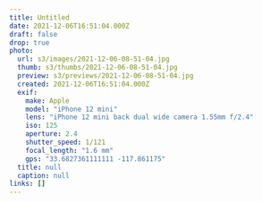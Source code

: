 ```yaml
---
title: Untitled
date: 2021-12-06T16:51:04.000Z
draft: false
drop: true
photo:
  url: s3/images/2021-12-06-08-51-04.jpg
  thumb: s3/thumbs/2021-12-06-08-51-04.jpg
  preview: s3/previews/2021-12-06-08-51-04.jpg
  created: 2021-12-06T16:51:04.000Z
  exif:
    make: Apple
    model: "iPhone 12 mini"
    lens: "iPhone 12 mini back dual wide camera 1.55mm f/2.4"
    iso: 125
    aperture: 2.4
    shutter_speed: 1/121
    focal_length: "1.6 mm"
    gps: "33.6827361111111 -117.861175"
  title: null
  caption: null
links: []
---
```

